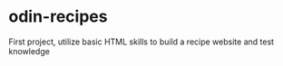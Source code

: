 # odin-recipes
First project, utilize basic HTML skills to build a recipe website and test knowledge

